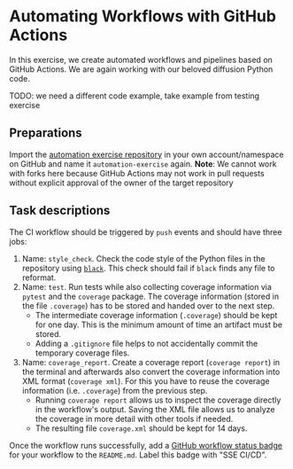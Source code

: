# Automating Workflows with GitHub Actions

In this exercise, we create automated workflows and pipelines based on GitHub Actions. We are again working with our beloved diffusion Python code.

TODO: we need a different code example, take example from testing exercise


## Preparations

Import the [automation exercise repository](https://github.com/Simulation-Software-Engineering/automation-exercise-wt2223) in your own account/namespace on GitHub and name it `automation-exercise` again. **Note**: We cannot work with forks here because GitHub Actions may not work in pull requests without explicit approval of the owner of the target repository

## Task descriptions

The CI workflow should be triggered by `push` events and should have three jobs:

1. Name: `style_check`. Check the code style of the Python files in the repository using [`black`](https://github.com/psf/black). This check should fail if `black` finds any file to reformat.
2. Name: `test`. Run tests while also collecting coverage information via `pytest` and the `coverage` package. The coverage information (stored in the file `.coverage`) has to be stored and handed over to the next step.
    - The intermediate coverage information (`.coverage`) should be kept for one day. This is the minimum amount of time an artifact must be stored.
    - Adding a `.gitignore` file helps to not accidentally commit the temporary coverage files.
3. Name: `coverage_report`. Create a coverage report (`coverage report`) in the terminal and afterwards also convert the coverage information into XML format (`coverage xml`). For this you have to reuse the coverage information (i.e. `.coverage`) from the previous step.
    - Running `coverage report` allows us to inspect the coverage directly in the workflow's output. Saving the XML file allows us to analyze the coverage in more detail with other tools if needed.
    - The resulting file `coverage.xml` should be kept for 14 days.

Once the workflow runs successfully, add a [GitHub workflow status badge](https://docs.github.com/en/actions/monitoring-and-troubleshooting-workflows/adding-a-workflow-status-badge) for your workflow to the `README.md`. Label this badge with "SSE CI/CD".
